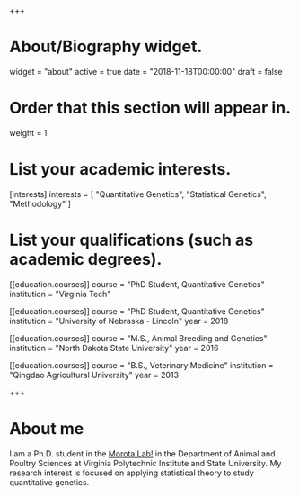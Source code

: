 +++
# About/Biography widget.
widget = "about"
active = true
date = "2018-11-18T00:00:00"
draft = false

# Order that this section will appear in.
weight = 1

# List your academic interests.
[interests]
    interests = [
    "Quantitative Genetics",
    "Statistical Genetics",
    "Methodology"
  ]

# List your qualifications (such as academic degrees).

[[education.courses]]
  course = "PhD Student, Quantitative Genetics"
  institution = "Virginia Tech"

[[education.courses]]
  course = "PhD Student, Quantitative Genetics"
  institution = "University of Nebraska - Lincoln"
  year = 2018
  
[[education.courses]]
  course = "M.S., Animal Breeding and Genetics"
  institution = "North Dakota State University"
  year = 2016

[[education.courses]]
  course = "B.S., Veterinary Medicine"
  institution = "Qingdao Agricultural University"
  year = 2013
 
+++

# About me

I am a Ph.D. student in the [Morota Lab!](http://morotalab.org/) in the Department of Animal and Poultry Sciences 
at Virginia Polytechnic Institute and State University. My research interest is focused 
on applying statistical theory to study quantitative genetics.
